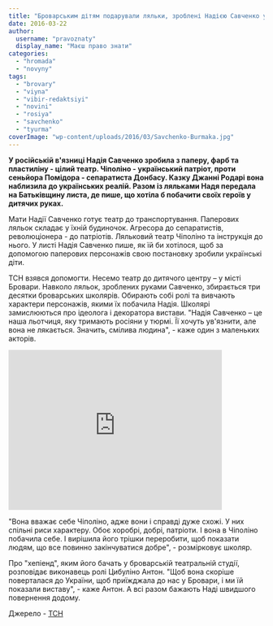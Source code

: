 ```yaml
---
title: "Броварським дітям подарували ляльки, зроблені Надією Савченко у російській тюрмі, - ВІДЕО"
date: 2016-03-22
author: 
  username: "pravoznaty"
  display_name: "Маєш право знати"
categories: 
  - "hromada"
  - "novyny"
tags: 
  - "brovary"
  - "viyna"
  - "vibir-redaktsiyi"
  - "novini"
  - "rosiya"
  - "savchenko"
  - "tyurma"
coverImage: "wp-content/uploads/2016/03/Savchenko-Burmaka.jpg"
---
```


**У російській в'язниці Надія Савченко зробила з паперу, фарб та пластиліну - цілий театр. Чіполіно - український патріот, проти сеньйора Помідора - сепаратиста Донбасу. Казку Джанні Родарі вона наблизила до українських реалій. Разом із ляльками Надя передала на Батьківщину листа, де пише, що хотіла б побачити своїх героїв у дитячих руках.**

Мати Надії Савченко готує театр до транспортування. Паперових ляльок складає у їхній будиночок. Агресора до сепаратистів, революціонера - до патріотів. Ляльковий театр Чіполіно та інструкція до нього. У листі Надія Савченко пише, як їй би хотілося, щоб за допомогою паперових персонажів свою постановку зробили українські діти.

ТСН взявся допомогти. Несемо театр до дитячого центру – у місті Бровари. Навколо ляльок, зроблених руками Савченко, збирається три десятки броварських школярів. Обирають собі ролі та вивчають характери персонажів, якими їх побачила Надія. Школярі замислюються про ідеолога і декоратора вистави. "Надія Савченко – це наша льотчиця, яку тримають росіяни у тюрмі. Її хочуть ув'язнити, але вона не лякається. Значить, смілива людина", - каже один з маленьких акторів.

<iframe src="https://www.youtube.com/embed/VaTsliE0p8E" width="420" height="315" frameborder="0" allowfullscreen="allowfullscreen"></iframe>

"Вона вважає себе Чіполіно, адже вони і справді дуже схожі. У них спільні риси характеру. Обоє хоробрі, добрі, патріоти. І вона в Чіполіно побачила себе. І вирішила його трішки переробити, щоб показати людям, що все повинно закінчуватися добре", - розмірковує школяр.

Про "хепіенд", яким його бачать у броварській театральній студії, розповідає виконавець ролі Цибуліно Антон. "Щоб вона скоріше поверталася до України, щоб приїжджала до нас у Бровари, і ми їй показали виставу", - каже Антон. А всі разом бажають Наді швидшого повернення додому.

Джерело - [ТСН](https://tsn.ua/ukrayina/shkolyari-vidtvorili-vistavu-z-lyalkami-i-za-scenariyem-nadiyi-savchenko-614350.html)

